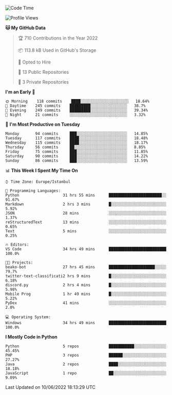 <!--START_SECTION:waka-->
![Code Time](http://img.shields.io/badge/Code%20Time-309%20hrs%2016%20mins-blue)

![Profile Views](http://img.shields.io/badge/Profile%20Views-0-blue)

**🐱 My GitHub Data** 

> 🏆 710 Contributions in the Year 2022
 > 
> 📦 113.8 kB Used in GitHub's Storage 
 > 
> 💼 Opted to Hire
 > 
> 📜 13 Public Repositories 
 > 
> 🔑 3 Private Repositories  
 > 
**I'm an Early 🐤** 

```text
🌞 Morning    118 commits    ████░░░░░░░░░░░░░░░░░░░░░   18.64% 
🌆 Daytime    245 commits    █████████░░░░░░░░░░░░░░░░   38.7% 
🌃 Evening    249 commits    █████████░░░░░░░░░░░░░░░░   39.34% 
🌙 Night      21 commits     ░░░░░░░░░░░░░░░░░░░░░░░░░   3.32%

```
📅 **I'm Most Productive on Tuesday** 

```text
Monday       94 commits     ███░░░░░░░░░░░░░░░░░░░░░░   14.85% 
Tuesday      117 commits    ████░░░░░░░░░░░░░░░░░░░░░   18.48% 
Wednesday    115 commits    ████░░░░░░░░░░░░░░░░░░░░░   18.17% 
Thursday     56 commits     ██░░░░░░░░░░░░░░░░░░░░░░░   8.85% 
Friday       75 commits     ███░░░░░░░░░░░░░░░░░░░░░░   11.85% 
Saturday     90 commits     ███░░░░░░░░░░░░░░░░░░░░░░   14.22% 
Sunday       86 commits     ███░░░░░░░░░░░░░░░░░░░░░░   13.59%

```


📊 **This Week I Spent My Time On** 

```text
⌚︎ Time Zone: Europe/Istanbul

💬 Programming Languages: 
Python                   31 hrs 55 mins      ███████████████████████░░   91.67% 
Markdown                 2 hrs 3 mins        █░░░░░░░░░░░░░░░░░░░░░░░░   5.92% 
JSON                     28 mins             ░░░░░░░░░░░░░░░░░░░░░░░░░   1.37% 
reStructuredText         13 mins             ░░░░░░░░░░░░░░░░░░░░░░░░░   0.65% 
Text                     5 mins              ░░░░░░░░░░░░░░░░░░░░░░░░░   0.25%

🔥 Editors: 
VS Code                  34 hrs 49 mins      █████████████████████████   100.0%

🐱‍💻 Projects: 
beako-bot                27 hrs 45 mins      ████████████████████░░░░░   79.7% 
twitter-text-classificati2 hrs 9 mins        █░░░░░░░░░░░░░░░░░░░░░░░░   6.18% 
discord.py               2 hrs 4 mins        █░░░░░░░░░░░░░░░░░░░░░░░░   5.98% 
Mobile Prog              1 hr 49 mins        █░░░░░░░░░░░░░░░░░░░░░░░░   5.22% 
PyDex                    41 mins             ░░░░░░░░░░░░░░░░░░░░░░░░░   2.0%

💻 Operating System: 
Windows                  34 hrs 49 mins      █████████████████████████   100.0%

```

**I Mostly Code in Python** 

```text
Python                   5 repos             ███████████░░░░░░░░░░░░░░   45.45% 
PHP                      3 repos             ██████░░░░░░░░░░░░░░░░░░░   27.27% 
Java                     2 repos             ████░░░░░░░░░░░░░░░░░░░░░   18.18% 
JavaScript               1 repo              ██░░░░░░░░░░░░░░░░░░░░░░░   9.09%

```



 Last Updated on 10/06/2022 18:13:29 UTC
<!--END_SECTION:waka-->

<!--
**3nws/3nws** is a ✨ _special_ ✨ repository because its `README.md` (this file) appears on your GitHub profile.

Here are some ideas to get you started:

- 🔭 I’m currently working on ...
- 🌱 I’m currently learning ...
- 👯 I’m looking to collaborate on ...
- 🤔 I’m looking for help with ...
- 💬 Ask me about ...
- 📫 How to reach me: ...
- 😄 Pronouns: ...
- ⚡ Fun fact: ...
-->
